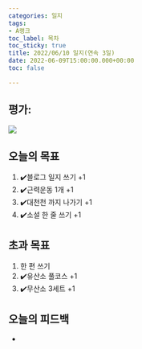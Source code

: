 ```yaml
---
categories: 일지
tags:
- A랭크
toc_label: 목차
toc_sticky: true
title: 2022/06/10 일지(연속 3일)
date: 2022-06-09T15:00:00.000+00:00
toc: false

---
```

## 평가:

![](/blog/assets/images/a_rank.webp)

## 오늘의 목표

1. :heavy_check_mark:블로그 일지 쓰기 +1
2. :heavy_check_mark:근력운동 1개 +1
3. :heavy_check_mark:대천천 까지 나가기 +1
4. :heavy_check_mark:소설 한 줄 쓰기 +1

## 초과 목표

1. 한 편 쓰기
2. :heavy_check_mark:유산소 풀코스 +1
3. :heavy_check_mark:무산소 3세트 +1

## 오늘의 피드백

* 